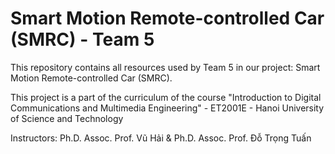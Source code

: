 # Smart Motion Remote-controlled Car (SMRC) - Team 5
This repository contains all resources used by Team 5 in our project: Smart Motion Remote-controlled Car (SMRC).

This project is a part of the curriculum of the course "Introduction to Digital Communications and Multimedia Engineering" - ET2001E - Hanoi University of Science and Technology

Instructors: Ph.D. Assoc. Prof. Vũ Hải & Ph.D. Assoc. Prof. Đỗ Trọng Tuấn
